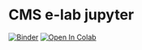 # CMS e-lab jupyter
[![Binder](https://mybinder.org/badge_logo.svg)](https://mybinder.org/v2/gh/tpmccauley/cmselab-jupyter/master)  [![Open In Colab](https://colab.research.google.com/assets/colab-badge.svg)](https://colab.research.google.com/github/tpmccauley/cmselab-jupyter/blob/master/cms-elab-testbench.ipynb)
